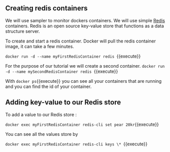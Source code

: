 ## Creating redis containers
We will use sampler to monitor dockers containers. We will use simple [Redis](https://hub.docker.com/_/redis/) containers. Redis is an open source key-value store that functions as a data structure server.

To create and start a redis container. Docker will pull the redis container image, it can take a few minutes. 


`docker run -d --name myFirstRedisContainer redis `{{execute}} 

For the purpose of our tutorial we will create a second container.
`docker run -d --name mySecondRedisContainer redis `{{execute}}

With `docker ps`{{execute}} you can see all your containers that are running and you can find the id of your container. 

## Adding key-value to our Redis store
To add a value to our Redis store : 

`docker exec myFirstRedisContainer redis-cli set pear 20kr`{{execute}}

You can see all the values store by

`docker exec myFirstRedisContainer redis-cli keys \* `{{execute}}


